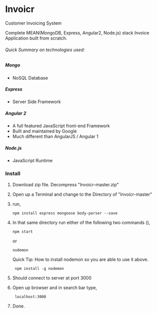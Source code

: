 # Invoicr

Customer Invoicing System

Complete MEAN(MongoDB, Express, Angular2, Node.js) stack Invoice Application built from scratch.

###### Quick Summary on technologies used:

##### Mongo 
* NoSQL Database

##### Express
* Server Side Framework

##### Angular 2
* A full featured JavaScript front-end Framework
* Built and maintained by Google
* Much different than AngularJS / Angular 1

##### Node.js
* JavaScript Runtime

### Install
1. Download zip file. Decompress "Invoicr-master.zip"
2. Open up a Terminal and change to the Directory of "Invoicr-master"
3. run,
   
       npm install express mongoose body-parser --save

4. In that same directory run either of the following two commands (),

       npm start
    
      or
      
       nodemon     
    
    Quick Tip: How to install nodemon so you are able to use it above. 
        
        npm install -g nodemon
    
5. Should connect to server at port 3000  

6. Open up browser and in search bar type,

        localhost:3000

7. Done.





